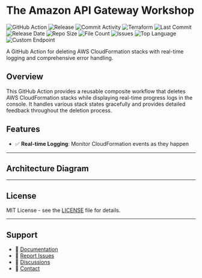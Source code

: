 # The Amazon API Gateway Workshop

![GitHub Action](https://img.shields.io/badge/GitHub-Action-blue?logo=github)&nbsp;![Release](https://github.com/subhamay-bhattacharyya/4315-api-gateway-tf/actions/workflows/release.yaml/badge.svg)&nbsp;![Commit Activity](https://img.shields.io/github/commit-activity/t/subhamay-bhattacharyya/4315-api-gateway-tf)&nbsp;![Terraform](https://img.shields.io/badge/AWS-Terraform-orange?logo=amazonaws)&nbsp;![Last Commit](https://img.shields.io/github/last-commit/subhamay-bhattacharyya/4315-api-gateway-tf)&nbsp;![Release Date](https://img.shields.io/github/release-date/subhamay-bhattacharyya/4315-api-gateway-tf)&nbsp;![Repo Size](https://img.shields.io/github/repo-size/subhamay-bhattacharyya/4315-api-gateway-tf)&nbsp;![File Count](https://img.shields.io/github/directory-file-count/subhamay-bhattacharyya/4315-api-gateway-tf)&nbsp;![Issues](https://img.shields.io/github/issues/subhamay-bhattacharyya/4315-api-gateway-tf)&nbsp;![Top Language](https://img.shields.io/github/languages/top/subhamay-bhattacharyya/4315-api-gateway-tf)&nbsp;![Custom Endpoint](https://img.shields.io/endpoint?url=https://gist.githubusercontent.com/bsubhamay/79f0c85a63e1e08d68684952bf914f2b/raw/4315-api-gateway-tf.json?)


A GitHub Action for deleting AWS CloudFormation stacks with real-time logging and comprehensive error handling.

## Overview

This GitHub Action provides a reusable composite workflow that deletes AWS CloudFormation stacks while displaying real-time progress logs in the console. It handles various stack states gracefully and provides detailed feedback throughout the deletion process.

## Features

- ✅ **Real-time Logging**: Monitor CloudFormation events as they happen

---

## Architecture Diagram


---

## License

MIT License - see the [LICENSE](LICENSE) file for details.

---

## Support

- 📖 [Documentation](https://github.com/subhamay-bhattacharyya/4315-api-gateway-tf/wiki)
- 🐛 [Report Issues](https://github.com/subhamay-bhattacharyya/4315-api-gateway-tf/issues)
- 💬 [Discussions](https://github.com/subhamay-bhattacharyya/4315-api-gateway-tf/discussions)
- 📧 [Contact](mailto:support@subhamay.aws@gmail.com)